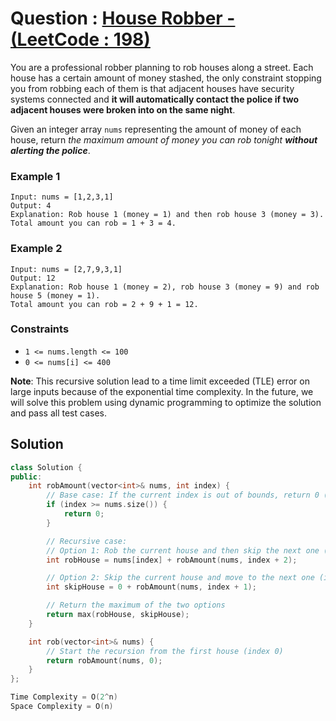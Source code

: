 # Question : [House Robber - (LeetCode : 198)](https://leetcode.com/problems/house-robber/description/)

You are a professional robber planning to rob houses along a street. Each house has a certain amount of money stashed, the only constraint stopping you from robbing each of them is that adjacent houses have security systems connected and **it will automatically contact the police if two adjacent houses were broken into on the same night**.

Given an integer array `nums` representing the amount of money of each house, return _the maximum amount of money you can rob tonight_ **_without alerting the police_**.

### Example 1

```
Input: nums = [1,2,3,1]
Output: 4
Explanation: Rob house 1 (money = 1) and then rob house 3 (money = 3).
Total amount you can rob = 1 + 3 = 4.
```

### Example 2

```
Input: nums = [2,7,9,3,1]
Output: 12
Explanation: Rob house 1 (money = 2), rob house 3 (money = 9) and rob house 5 (money = 1).
Total amount you can rob = 2 + 9 + 1 = 12.
```

### Constraints

-   `1 <= nums.length <= 100`
-   `0 <= nums[i] <= 400`

**Note**: This recursive solution lead to a time limit exceeded (TLE) error on large inputs because of the exponential time complexity. In the future, we will solve this problem using dynamic programming to optimize the solution and pass all test cases.

## Solution

```Cpp
class Solution {
public:
    int robAmount(vector<int>& nums, int index) {
        // Base case: If the current index is out of bounds, return 0 (no money can be robbed)
        if (index >= nums.size()) {
            return 0;
        }

        // Recursive case:
        // Option 1: Rob the current house and then skip the next one (move to index + 2)
        int robHouse = nums[index] + robAmount(nums, index + 2);

        // Option 2: Skip the current house and move to the next one (index + 1)
        int skipHouse = 0 + robAmount(nums, index + 1);

        // Return the maximum of the two options
        return max(robHouse, skipHouse);
    }

    int rob(vector<int>& nums) {
        // Start the recursion from the first house (index 0)
        return robAmount(nums, 0);
    }
};

Time Complexity = O(2^n)
Space Complexity = O(n)
```
